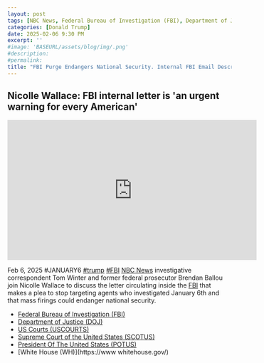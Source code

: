 ```yaml
---
layout: post
tags: [NBC News, Federal Bureau of Investigation (FBI), Department of Justice (DOJ), US Courts (USCOURTS), Supreme Court of the United States (SCOTUS), President Of The United States (POTUS), White House (WH), politics]
categories: [Donald Trump]
date: 2025-02-06 9:30 PM
excerpt: ''
#image: 'BASEURL/assets/blog/img/.png'
#description:
#permalink:
title: "FBI Purge Endangers National Security. Internal FBI Email Describes Their Job. Off-Duty, Could Be Your Average, Next Door Neighbor."
---
```



## Nicolle Wallace: FBI internal letter is 'an urgent warning for every American'

<iframe width="560" height="315" src="https://www.youtube.com/embed/hOyMpQHiCVA?si=pHmyMCh_8aRSJ3DY" title="YouTube video player" frameborder="0" allow="accelerometer; autoplay; clipboard-write; encrypted-media; gyroscope; picture-in-picture; web-share" referrerpolicy="strict-origin-when-cross-origin" allowfullscreen></iframe>

Feb 6, 2025  #JANUARY6 [#trump]() [#FBI]()
[NBC News](www.nbcnews.com/) investigative correspondent Tom Winter and former federal prosecutor Brendan Ballou join Nicolle Wallace to discuss the letter circulating inside the [FBI]() that makes a plea to stop targeting agents who investigated January 6th and that mass firings could endanger national security.

- [Federal Bureau of Investigation (FBI)](https://www.fbi.gov/)
- [Department of Justice (DOJ)](https://www.justice.gov/)
- [US Courts (USCOURTS)](https://www.uscourts.gov/)
- [Supreme Court of the United States (SCOTUS)](https://www.supremecourt.gov/)
- [President Of The United States (POTUS)](https://www.whitehouse.gov/)
- [White House (WH)](https://www whitehouse.gov/)


